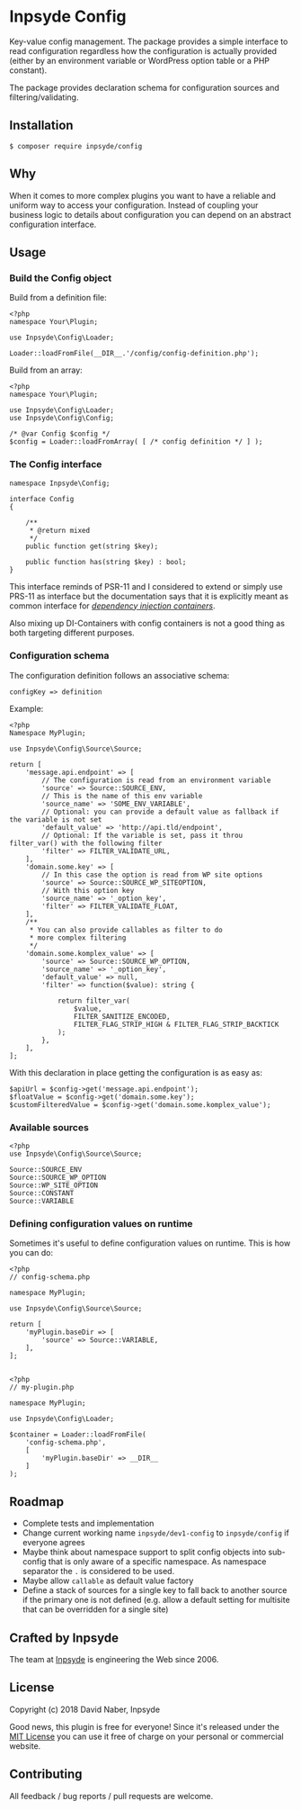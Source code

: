 # Inpsyde Config

Key-value config management. The package provides a simple interface to read configuration regardless how the configuration is actually provided (either by an environment variable or WordPress option table or a PHP constant).

The package provides declaration schema for configuration sources and filtering/validating.

## Installation

```
$ composer require inpsyde/config
```

## Why

When it comes to more complex plugins you want to have a reliable and uniform way to access your configuration. Instead of coupling your business logic to details about configuration you can depend on an abstract configuration interface.

## Usage

### Build the Config object

Build from a definition file:

    <?php
    namespace Your\Plugin;
    
    use Inpsyde\Config\Loader;
    
    Loader::loadFromFile(__DIR__.'/config/config-definition.php');

Build from an array:

    <?php
    namespace Your\Plugin;
    
    use Inpsyde\Config\Loader;
    use Inpsyde\Config\Config;
    
    /* @var Config $config */
    $config = Loader::loadFromArray( [ /* config definition */ ] );

### The Config interface

```
namespace Inpsyde\Config;

interface Config
{

    /**
     * @return mixed
     */
    public function get(string $key);

    public function has(string $key) : bool;
}
```
This interface reminds of PSR-11 and I considered to extend or simply use PRS-11 as interface but the documentation says that it is explicitly meant as common interface for [_dependency injection containers_](https://www.php-fig.org/psr/psr-11/).

Also mixing up DI-Containers with config containers is not a good thing as both targeting different purposes.


### Configuration schema

The configuration definition follows an associative schema:

    configKey => definition

Example:

    <?php
    Namespace MyPlugin;
    
    use Inpsyde\Config\Source\Source;
    
    return [
        'message.api.endpoint' => [
            // The configuration is read from an environment variable
            'source' => Source::SOURCE_ENV,
            // This is the name of this env variable
            'source_name' => 'SOME_ENV_VARIABLE',
            // Optional: you can provide a default value as fallback if the variable is not set
            'default_value' => 'http://api.tld/endpoint',
            // Optional: If the variable is set, pass it throu filter_var() with the following filter
            'filter' => FILTER_VALIDATE_URL,
        ],
        'domain.some.key' => [
            // In this case the option is read from WP site options
            'source' => Source::SOURCE_WP_SITEOPTION,
            // With this option key
            'source_name' => '_option_key',
            'filter' => FILTER_VALIDATE_FLOAT,
        ],
        /**
         * You can also provide callables as filter to do
         * more complex filtering
         */
        'domain.some.komplex_value' => [
            'source' => Source::SOURCE_WP_OPTION,
            'source_name' => '_option_key',
            'default_value' => null,
            'filter' => function($value): string {
    
                return filter_var(
                    $value,
                    FILTER_SANITIZE_ENCODED,
                    FILTER_FLAG_STRIP_HIGH & FILTER_FLAG_STRIP_BACKTICK
                );
            },
        ],
    ];


With this declaration in place getting the configuration is as easy as:

```
$apiUrl = $config->get('message.api.endpoint');
$floatValue = $config->get('domain.some.key');
$customFilteredValue = $config->get('domain.some.komplex_value');
```

### Available sources

    <?php
    use Inpsyde\Config\Source\Source;
    
    Source::SOURCE_ENV
    Source::SOURCE_WP_OPTION
    Source::WP_SITE_OPTION
    Source::CONSTANT
    Source::VARIABLE

### Defining configuration values on runtime

Sometimes it's useful to define configuration values on runtime. This is how you can do:

    <?php
    // config-schema.php
    
    namespace MyPlugin;
    
    use Inpsyde\Config\Source\Source;
    
    return [
        'myPlugin.baseDir => [
            'source' => Source::VARIABLE,
        ],
    ];


    <?php
    // my-plugin.php
    
    namespace MyPlugin;
    
    use Inpsyde\Config\Loader;
    
    $container = Loader::loadFromFile(
        'config-schema.php',
        [
            'myPlugin.baseDir' => __DIR__
        ]
    );

## Roadmap

 * Complete tests and implementation
 * Change current working name `inpsyde/dev1-config` to `inpsyde/config` if everyone agrees
 * Maybe think about namespace support to split config objects into sub-config that is only aware of a specific namespace. As namespace separator the `.` is considered to be used.
 * Maybe allow `callable` as default value factory
 * Define a stack of sources for a single key to fall back to another source if the primary one is not defined (e.g. allow a default setting for multisite that can be overridden for a single site)

## Crafted by Inpsyde

The team at [Inpsyde](https://inpsyde.com) is engineering the Web since 2006.

## License

Copyright (c) 2018 David Naber, Inpsyde

Good news, this plugin is free for everyone! Since it's released under the [MIT License](LICENSE) you can use it free of charge on your personal or commercial website.

## Contributing

All feedback / bug reports / pull requests are welcome.
